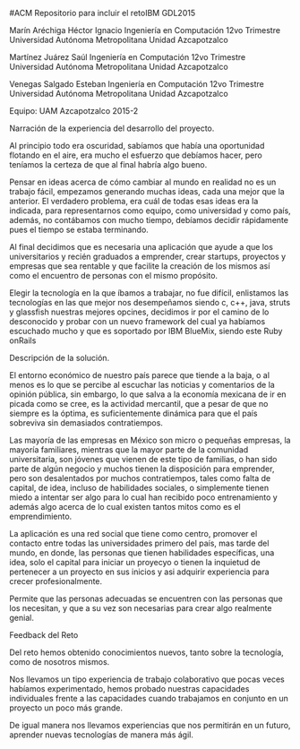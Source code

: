 #ACM
Repositorio para incluir el retoIBM GDL2015

Marín Aréchiga Héctor Ignacio
Ingeniería en Computación
12vo Trimestre
Universidad Autónoma Metropolitana Unidad Azcapotzalco

Martínez Juárez Saúl
Ingeniería en Computación
12vo Trimestre
Universidad Autónoma Metropolitana Unidad Azcapotzalco

Venegas Salgado Esteban
Ingeniería en Computación
12vo Trimestre
Universidad Autónoma Metropolitana Unidad Azcapotzalco

Equipo: UAM Azcapotzalco 2015-2

Narración de la experiencia del desarrollo del proyecto.

Al principio todo era oscuridad, sabíamos que había una oportunidad flotando en el aire, era mucho el esfuerzo que debíamos hacer, pero teníamos la certeza de que al final  habría algo bueno.

Pensar en ideas acerca de cómo cambiar al mundo en realidad no es un trabajo fácil, empezamos generando  muchas ideas, cada una mejor que la anterior. El verdadero problema, era cuál de todas esas ideas era la indicada, para representarnos como equipo, como universidad y como país, además, no contábamos  con mucho tiempo, debíamos decidir rápidamente pues el tiempo se estaba terminando.

Al final decidimos que es necesaria una  aplicación que ayude  a que los universitarios y recién graduados  a  emprender,  crear startups, proyectos y empresas  que sea rentable y que facilite  la creación de los mismos así como el encuentro de personas con el mismo propósito.

Elegir la tecnología en la que íbamos a trabajar, no fue  difícil, enlistamos las tecnologías en las que mejor nos desempeñamos siendo c, c++, java, struts y glassfish nuestras mejores opcines, decidimos ir por el camino de lo desconocido  y probar con un nuevo framework del cual ya habíamos escuchado  mucho y que es soportado por IBM BlueMix, siendo este  Ruby onRails



Descripción de la solución.

El entorno económico de nuestro país parece que tiende a la baja, o al menos es lo que se percibe al escuchar las noticias y comentarios de la opinión pública, sin embargo, lo que salva a la economía mexicana de ir en picada como se cree, es la actividad mercantil, que a pesar de que no siempre es la óptima, es suficientemente dinámica para que el país sobreviva sin demasiados contratiempos.

Las mayoría de las empresas en México son micro o pequeñas empresas, la mayoría familiares, mientras que la mayor parte de la comunidad universitaria, son jóvenes que vienen de este tipo de familias, o han sido parte de algún negocio y muchos tienen la disposición para emprender, pero son desalentados por muchos contratiempos, tales como falta de capital, de idea, incluso de habilidades sociales, o simplemente tienen miedo a  intentar ser algo para lo cual han recibido poco entrenamiento y además algo acerca de lo cual existen tantos mitos como es el emprendimiento.

La aplicación es una red social que tiene como centro, promover el contacto entre todas las universidades primero del país, mas tarde del mundo, en donde, las personas que tienen habilidades específicas, una idea,  solo el capital para iniciar un proyecyo o tienen la inquietud de pertenecer a un proyecto en sus inicios y asi adquirir experiencia para crecer profesionalmente. 

Permite que las personas adecuadas se encuentren con las personas que los necesitan, y que a su vez son necesarias para crear algo realmente genial.


Feedback del Reto

Del reto hemos obtenido conocimientos nuevos, tanto sobre la tecnología, como de nosotros mismos.

Nos llevamos un tipo experiencia de trabajo colaborativo que pocas veces habíamos experimentado, hemos probado nuestras capacidades individuales frente a las capacidades cuando trabajamos en conjunto en un proyecto un poco más grande.

De igual manera nos llevamos experiencias que nos permitirán en un futuro, aprender nuevas tecnologías de manera más ágil.
